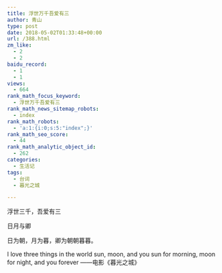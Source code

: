 ```yaml
---
title: 浮世万千吾爱有三
author: 青山
type: post
date: 2018-05-02T01:33:48+00:00
url: /388.html
zm_like:
  - 2
  - 2
baidu_record:
  - 1
  - 1
views:
  - 664
rank_math_focus_keyword:
  - 浮世万千吾爱有三
rank_math_news_sitemap_robots:
  - index
rank_math_robots:
  - 'a:1:{i:0;s:5:"index";}'
rank_math_seo_score:
  - 44
rank_math_analytic_object_id:
  - 262
categories:
  - 生活记
tags:
  - 台词
  - 暮光之城

---
```

浮世三千，吾爱有三

日月与卿

日为朝，月为暮，卿为朝朝暮暮。

I love three things in the world sun, moon, and you sun for morning, moon for night, and you forever ——电影《暮光之城》